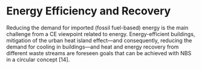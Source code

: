 # Energy Efficiency and Recovery

Reducing the demand for imported (fossil fuel-based) energy is the main challenge from a CE viewpoint related to energy. Energy-efficient buildings, mitigation of the urban heat island effect—and consequently, reducing the demand for cooling in buildings—and heat and energy recovery from different waste streams are foreseen goals that can be achieved with NBS in a circular concept [14]. 
